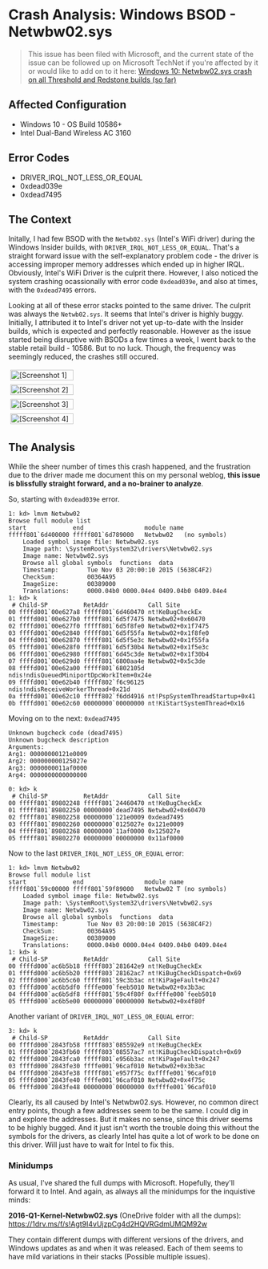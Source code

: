 <!--[options]
name: 'Crash Analysis: Windows BSOD - Netwbw02.sys'
date: 2016-03-05T06:54:09.738Z
url: 2016/03/crash-analysis-windows-bsod-netwbw02-sys
tags:
- Tech
- Crash-Analysis
- Kernel
- Windows
-->

# Crash Analysis: Windows BSOD - Netwbw02.sys

<blockquote>
This issue has been filed with Microsoft, and the current state of the issue can be followed up on Microsoft TechNet if you're affected by it or would like to add on to it here:
<a href="https://social.technet.microsoft.com/Forums/en-US/57253a48-dce8-40cd-b66a-31fe30af7c47/windows-10-netwbw02sys-crash-on-all-threshold-and-redstone-builds-so-far?forum=win10itprogeneral" target="_blank">Windows 10: Netwbw02.sys crash on all Threshold and Redstone builds (so far)</a>
</blockquote>

## Affected Configuration

- Windows 10 - OS Build 10586+
- Intel Dual-Band Wireless AC 3160

## Error Codes

- DRIVER_IRQL_NOT_LESS_OR_EQUAL
- 0xdead039e
- 0xdead7495

## The Context

Initally, I had few BSOD with the `Netwb02.sys` (Intel's WiFi driver) during the Windows Insider builds, with `DRIVER_IRQL_NOT_LESS_OR_EQUAL`. That's a straight forward issue with the self-explanatory problem code - the driver is accessing improper memory addresses which ended up in higher IRQL. Obviously, Intel's WiFi Driver is the culprit there. However, I also noticed the system crashing ocassionally with error code `0xdead039e`, and also at times, with the `0xdead7495` errors.

Looking at all of these error stacks pointed to the same driver. The culprit was always the `Netwb02.sys`. It seems that Intel's driver is highly buggy. Initially, I attributed it to Intel's driver not yet up-to-date with the Insider builds, which is expected and perfectly reasonable. However as the issue started being disruptive with BSODs a few times a week, I went back to the stable retail build - 10586. But to no luck. Though, the frequency was seemingly reduced, the crashes still occured.

<style>
    .content-imageset {
        padding: 4px;
        height: 100%;
        width: 50%;
    }
</style>
<p style="display:flex; flex-flow: row wrap;">
<img src="https://farm8.staticflickr.com/7445/27679001366_fcc66ea16a_z_d.jpg" alt="[Screenshot 1]" class="content-imageset" />
<img src="https://farm8.staticflickr.com/7417/27679004356_37c27a5b95_z_d.jpg" alt="[Screenshot 2]" class="content-imageset" />
<img src="https://farm8.staticflickr.com/7420/27638287311_fccb64e627_z_d.jpg" alt="[Screenshot 3]" class="content-imageset" />
<img src="https://farm8.staticflickr.com/7396/27638294331_440c09d296_z_d.jpg" alt="[Screenshot 4]" class="content-imageset" />
</p>

## The Analysis

While the sheer number of times this crash happened, and the frustration due to the driver made me document this on my personal weblog, **this issue is blissfully straight forward, and a no-brainer to analyze**.

So, starting with `0xdead039e` error.

```
1: kd> lmvm Netwbw02
Browse full module list
start             end                 module name
fffff801`6d400000 fffff801`6d789000   Netwbw02   (no symbols)
    Loaded symbol image file: Netwbw02.sys
    Image path: \SystemRoot\System32\drivers\Netwbw02.sys
    Image name: Netwbw02.sys
    Browse all global symbols  functions  data
    Timestamp:        Tue Nov 03 20:00:10 2015 (5638C4F2)
    CheckSum:         00364A95
    ImageSize:        00389000
    Translations:     0000.04b0 0000.04e4 0409.04b0 0409.04e4
1: kd> k
 # Child-SP          RetAddr           Call Site
00 ffffd001`00e627a8 fffff801`6d460470 nt!KeBugCheckEx
01 ffffd001`00e627b0 fffff801`6d5f7475 Netwbw02+0x60470
02 ffffd001`00e627f0 fffff801`6d5f8fe0 Netwbw02+0x1f7475
03 ffffd001`00e62840 fffff801`6d5f55fa Netwbw02+0x1f8fe0
04 ffffd001`00e62870 fffff801`6d5f5e3c Netwbw02+0x1f55fa
05 ffffd001`00e628f0 fffff801`6d5f30b4 Netwbw02+0x1f5e3c
06 ffffd001`00e62980 fffff801`6d45c3de Netwbw02+0x1f30b4
07 ffffd001`00e629d0 fffff801`6800aa4e Netwbw02+0x5c3de
08 ffffd001`00e62a00 fffff801`6802105d ndis!ndisQueuedMiniportDpcWorkItem+0x24e
09 ffffd001`00e62b40 fffff802`f6c96125 ndis!ndisReceiveWorkerThread+0x21d
0a ffffd001`00e62c10 fffff802`f6dd4916 nt!PspSystemThreadStartup+0x41
0b ffffd001`00e62c60 00000000`00000000 nt!KiStartSystemThread+0x16
```

Moving on to the next: `0xdead7495`

```
Unknown bugcheck code (dead7495)
Unknown bugcheck description
Arguments:
Arg1: 00000000121e0009
Arg2: 000000000125027e
Arg3: 0000000011af0000
Arg4: 0000000000000000
```

```
0: kd> k
 # Child-SP          RetAddr           Call Site
00 fffff801`89802248 fffff801`24460470 nt!KeBugCheckEx
01 fffff801`89802250 00000000`dead7495 Netwbw02+0x60470
02 fffff801`89802258 00000000`121e0009 0xdead7495
03 fffff801`89802260 00000000`0125027e 0x121e0009
04 fffff801`89802268 00000000`11af0000 0x125027e
05 fffff801`89802270 00000000`00000000 0x11af0000
```

Now to the last `DRIVER_IRQL_NOT_LESS_OR_EQUAL` error:

```
1: kd> lmvm Netwbw02
Browse full module list
start             end                 module name
fffff801`59c00000 fffff801`59f89000   Netwbw02 T (no symbols)
    Loaded symbol image file: Netwbw02.sys
    Image path: \SystemRoot\System32\drivers\Netwbw02.sys
    Image name: Netwbw02.sys
    Browse all global symbols  functions  data
    Timestamp:        Tue Nov 03 20:00:10 2015 (5638C4F2)
    CheckSum:         00364A95
    ImageSize:        00389000
    Translations:     0000.04b0 0000.04e4 0409.04b0 0409.04e4
1: kd> k
 # Child-SP          RetAddr           Call Site
00 ffffd000`ac6b5b18 fffff803`281642e9 nt!KeBugCheckEx
01 ffffd000`ac6b5b20 fffff803`28162ac7 nt!KiBugCheckDispatch+0x69
02 ffffd000`ac6b5c60 fffff801`59c3b3ac nt!KiPageFault+0x247
03 ffffd000`ac6b5df0 ffffe000`feeb5010 Netwbw02+0x3b3ac
04 ffffd000`ac6b5df8 fffff801`59c4f80f 0xffffe000`feeb5010
05 ffffd000`ac6b5e00 00000000`00000000 Netwbw02+0x4f80f
```

Another variant of `DRIVER_IRQL_NOT_LESS_OR_EQUAL` error:

```
3: kd> k
 # Child-SP          RetAddr           Call Site
00 ffffd000`2843fb58 fffff803`085592e9 nt!KeBugCheckEx
01 ffffd000`2843fb60 fffff803`08557ac7 nt!KiBugCheckDispatch+0x69
02 ffffd000`2843fca0 fffff801`e956b3ac nt!KiPageFault+0x247
03 ffffd000`2843fe30 ffffe001`96caf010 Netwbw02+0x3b3ac
04 ffffd000`2843fe38 fffff801`e957f75c 0xffffe001`96caf010
05 ffffd000`2843fe40 ffffe001`96caf010 Netwbw02+0x4f75c
06 ffffd000`2843fe48 00000000`00000000 0xffffe001`96caf010
```


Clearly, its all caused by Intel's Netwbw02.sys. However, no common direct entry points, though a few addresses seem to be the same. I could dig in and explore the addresses. But it makes no sense, since this driver seems to be highly bugged. And it just isn't worth the trouble doing this without the symbols for the drivers, as clearly Intel has quite a lot of work to be done on this driver. Will just have to wait for Intel to fix this.

### Minidumps

As usual, I've shared the full dumps with Microsoft. Hopefully, they'll forward it to Intel. And again, as always all the minidumps for the inquistive minds:

**2016-Q1-Kernel-Netwbw02.sys** (OneDrive folder with all the dumps):<br/>
<a href="https://1drv.ms/f/s!Agt9I4vUjzpCg4d2HQVRGdmUMQM92w" target="_blank">https://1drv.ms/f/s!Agt9I4vUjzpCg4d2HQVRGdmUMQM92w</a>

They contain different dumps with different versions of the drivers, and Windows updates as and when it was released. Each of them seems to have mild variations in their stacks (Possible multiple issues).